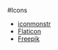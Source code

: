 #Icons
*   [iconmonstr](http://iconmonstr.com/)
*   [Flaticon](http://www.flaticon.com/)
*   [Freepik](http://www.freepik.com/)
